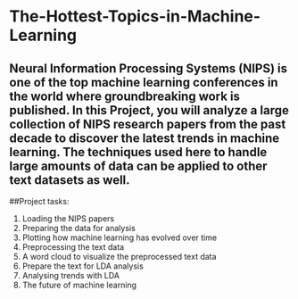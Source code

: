 ﻿# The-Hottest-Topics-in-Machine-Learning
 ## Neural Information Processing Systems (NIPS) is one of the top machine learning conferences in the world where groundbreaking work is published. In this Project, you will analyze a large collection of NIPS research papers from the past decade to discover the latest trends in machine learning. The techniques used here to handle large amounts of data can be applied to other text datasets as well.
 ##Project tasks: 
1. Loading the NIPS papers
2. Preparing the data for analysis
3. Plotting how machine learning has evolved over time
4. Preprocessing the text data
5. A word cloud to visualize the preprocessed text data
6. Prepare the text for LDA analysis
7. Analysing trends with LDA
8. The future of machine learning
